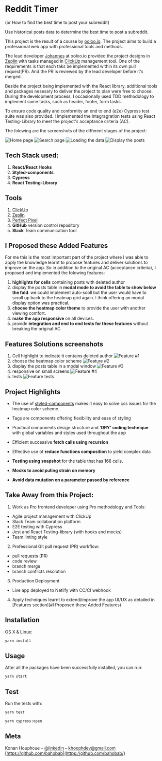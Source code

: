 <!-- I use this template: https://github.com/dbader/readme-template/blob/master/README.md -->
# Reddit Timer
(or How to find the best time to post your subreddit)

Use historical posts data to determine the best time to post a subreddit.

This project is the result of a course by [ooloo.io](https://ooloo.io/).
The project aims to build a professional web app with professional tools and methods.

The lead developer [Johannes](https://jkettmann.com/author/johannes/) at ooloo.io provided the project designs in [Zeplin](https://zeplin.io/) with tasks managed in [ClickUp](https://clickup.com/) management tool.
One of the requirements is that each taks be implemented within its own pull request(PR). And the PR is reviewed by the lead developer before it's merged.

Beside the project being implemented with the React library, additional tools and packages nesesary to deliver the project to plan were free to choose.
During the development process, I occasionally used TDD methodology to implement some tasks, such as header, footer, form tasks.

To ensure code quality and conformity an end to end (e2e) Cypress test suite was also provided.
I implemented the integragration tests using React Testing-Library to meet the project's acceptance criteria (AC).

The folowing are the screenshots of the different stages of the project:

![Home page](https://res.cloudinary.com/krikitue/image/upload/v1603729023/reddit-timer/homePage_rpbxun.png)
![Search page](https://res.cloudinary.com/krikitue/image/upload/v1603729024/reddit-timer/searchPage_lchzu0.png)
![Loading the data](https://res.cloudinary.com/krikitue/image/upload/v1603729496/reddit-timer/loading_ncgf0d.png)
![Display the posts](https://res.cloudinary.com/krikitue/image/upload/v1603729024/reddit-timer/posts_sgabn4.png)

## Tech Stack used:
1. **React/React Hooks**
2. **Styled-components**
3. **Cypress**
4. **React Testing-Library**

## Tools
1. [ClickUp](https://clickup.com/)
2. [Zeplin](https://zeplin.io/)
3. [Perfect Pixel](https://chrome.google.com/webstore/detail/perfectpixel-by-welldonec/dkaagdgjmgdmbnecmcefdhjekcoceebi?hl=en)
4. **GitHub** version control repository
5. **Slack** Team communication tool

## I Proposed these Added Features
For me this is the most important part of the project where I was able to apply the knowledge learnt to propose features and deliver solutions to improve on the app.
So in addition to the original AC (acceptance criteria), I proposed and implemented the folowing features:

1. **highlights for cells** containing posts with deleted author
2. display the posts table in **modal mode to avoid the table to show below the fold**.
we could implement auto-scoll but the user would have to scroll up back to the heatmap grid again. I think offering an modal display option was practical.
3. **choose the heatmap color theme** to provide the user with another viewing comfort.
4. **make the app responsive** on all devices.
5. provide **integration and end to end tests for these features** without breaking the original AC.

## Features Solutions screenshots

1. Cell highlight to indicate it contains deleted author
![Feature #1](https://res.cloudinary.com/krikitue/image/upload/v1603729023/reddit-timer/feature_1_wnshm8.png)
2. choose the heatmap color scheme
![Feature #2](https://res.cloudinary.com/krikitue/image/upload/v1603729023/reddit-timer/feature_2_ygcnrv.png)
3. display the posts table in a modal window
![Feature #3](https://res.cloudinary.com/krikitue/image/upload/v1603729023/reddit-timer/postsModal_wy5ai7.png)
4. responsive on small screens
![Feature #4](https://res.cloudinary.com/krikitue/image/upload/v1603729023/reddit-timer/responsive_fgefov.png)
5. tests
![Feature tests](https://res.cloudinary.com/krikitue/image/upload/v1603729024/reddit-timer/tests_g26rwl.png)

## Project Highlights

- The use of [styled-components]() makes it easy to solve css issues for the heatmap color scheme.
- Tags are components offering flexibility and ease of styling
- Practical components design structure and **'DRY' coding technique** with global variables and styles used throughout the app
- Efficient successive **fetch calls using recursion**
- Effective use of **reduce functions composition** to yield complex data

- **Testing using snapshot** for the table that has 168 cells.
- **Mocks to avoid puting strain on memory**
- **Avoid data mutation on a parameter passed by reference**

## Take Away from this Project:

1. Work as Pro frontend developer using Pro methodology and Tools:
- Agile project management with ClickUp
- Slack Team collaboration platform
- E2E testing with Cypress
- Jest and React Testing-library (with hooks and mocks)
- Team linting style
2. Professional Git pull request (PR) workflow:
- pull requests (PR)
- code review
- branch merge
- branch conflicts resolution
3. Production Deployment
- Live app deployed to Netlify with CC/CI webhook
4. Apply techniques learnt to extend/improve the app UI/UX as detailed in [Features section](#I Proposed these Added Features)

## Installation

OS X & Linux:
```sh
yarn install
```
## Usage

After all the packages have been successfully installed, you can run:

```sh
yarn start
```
## Test

Run the tests with:

```sh
yarn test
```

```sh
yarn cypress:open
```
## Meta
Konan Houphoue – [@linkedIn](https://linkedIn.com/bahobab) – khoophdev@gmail.com
[https://github.com/bahobab](https://github.com/bahobab/)

<!-- ## Contributing

1. Fork it (<https://github.com/yourname/yourproject/fork>)
2. Create your feature branch (`git checkout -b feature/fooBar`)
3. Commit your changes (`git commit -am 'Add some fooBar'`)
4. Push to the branch (`git push origin feature/fooBar`)
5. Create a new Pull Request -->